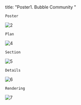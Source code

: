 title: "Poster1. Bubble Community "

`Poster`

![2](https://user-images.githubusercontent.com/90487072/144095830-ab9516ed-ca7b-40d3-b6b0-35e2f1ff46b0.png)

`Plan`

![4](https://user-images.githubusercontent.com/90487072/144095852-e9955138-aecd-4b1c-8c7b-baf71757e270.png)

`Section`

![5](https://user-images.githubusercontent.com/90487072/144095862-b01590dc-5498-4dad-90c7-81887ed10099.png)

`Details`

![6](https://user-images.githubusercontent.com/90487072/144095878-93af8c89-a8de-4e3f-a811-964c25090abe.png)

`Rendering`

![7](https://user-images.githubusercontent.com/90487072/144095896-13028359-d7d4-4ed3-8f44-38b81f091edc.png)
